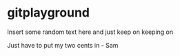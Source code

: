 gitplayground
=============
Insert some random text here and just keep on keeping on

Just have to put my two cents in - Sam
